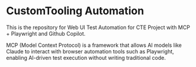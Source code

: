 # CustomTooling Automation

This is the repository for Web UI Test Automation for CTE Project with MCP + Playwright and Github Copilot.

MCP (Model Context Protocol) is a framework that allows AI models like Claude to interact with browser automation tools such as Playwright, enabling AI-driven test execution without writing traditional code.
